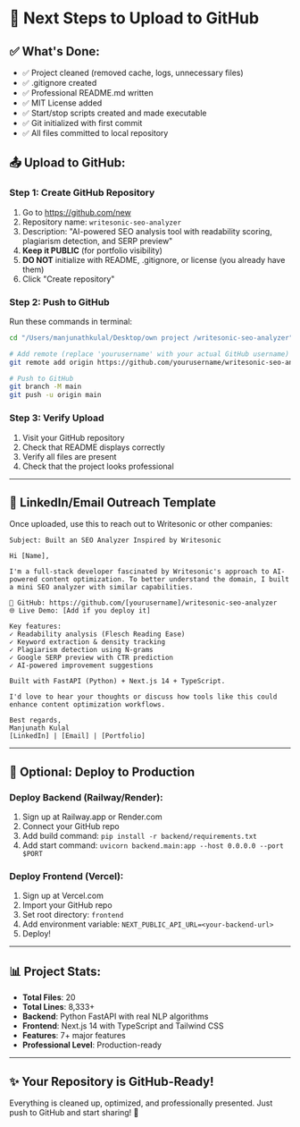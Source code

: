 # 🎯 Next Steps to Upload to GitHub

## ✅ What's Done:
- ✅ Project cleaned (removed cache, logs, unnecessary files)
- ✅ .gitignore created
- ✅ Professional README.md written
- ✅ MIT License added
- ✅ Start/stop scripts created and made executable
- ✅ Git initialized with first commit
- ✅ All files committed to local repository

## 📤 Upload to GitHub:

### Step 1: Create GitHub Repository
1. Go to https://github.com/new
2. Repository name: `writesonic-seo-analyzer`
3. Description: "AI-powered SEO analysis tool with readability scoring, plagiarism detection, and SERP preview"
4. **Keep it PUBLIC** (for portfolio visibility)
5. **DO NOT** initialize with README, .gitignore, or license (you already have them)
6. Click "Create repository"

### Step 2: Push to GitHub
Run these commands in terminal:

```bash
cd "/Users/manjunathkulal/Desktop/own project /writesonic-seo-analyzer"

# Add remote (replace 'yourusername' with your actual GitHub username)
git remote add origin https://github.com/yourusername/writesonic-seo-analyzer.git

# Push to GitHub
git branch -M main
git push -u origin main
```

### Step 3: Verify Upload
1. Visit your GitHub repository
2. Check that README displays correctly
3. Verify all files are present
4. Check that the project looks professional

---

## 📧 LinkedIn/Email Outreach Template

Once uploaded, use this to reach out to Writesonic or other companies:

```
Subject: Built an SEO Analyzer Inspired by Writesonic

Hi [Name],

I'm a full-stack developer fascinated by Writesonic's approach to AI-powered content optimization. To better understand the domain, I built a mini SEO analyzer with similar capabilities.

🔗 GitHub: https://github.com/[yourusername]/writesonic-seo-analyzer
🌐 Live Demo: [Add if you deploy it]

Key features:
✓ Readability analysis (Flesch Reading Ease)
✓ Keyword extraction & density tracking
✓ Plagiarism detection using N-grams
✓ Google SERP preview with CTR prediction
✓ AI-powered improvement suggestions

Built with FastAPI (Python) + Next.js 14 + TypeScript.

I'd love to hear your thoughts or discuss how tools like this could enhance content optimization workflows.

Best regards,
Manjunath Kulal
[LinkedIn] | [Email] | [Portfolio]
```

---

## 🚀 Optional: Deploy to Production

### Deploy Backend (Railway/Render):
1. Sign up at Railway.app or Render.com
2. Connect your GitHub repo
3. Add build command: `pip install -r backend/requirements.txt`
4. Add start command: `uvicorn backend.main:app --host 0.0.0.0 --port $PORT`

### Deploy Frontend (Vercel):
1. Sign up at Vercel.com
2. Import your GitHub repo
3. Set root directory: `frontend`
4. Add environment variable: `NEXT_PUBLIC_API_URL=<your-backend-url>`
5. Deploy!

---

## 📊 Project Stats:
- **Total Files**: 20
- **Total Lines**: 8,333+
- **Backend**: Python FastAPI with real NLP algorithms
- **Frontend**: Next.js 14 with TypeScript and Tailwind CSS
- **Features**: 7+ major features
- **Professional Level**: Production-ready

---

## ✨ Your Repository is GitHub-Ready!

Everything is cleaned up, optimized, and professionally presented.
Just push to GitHub and start sharing! 🚀
